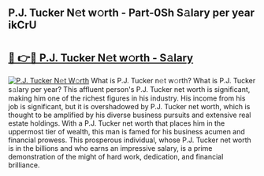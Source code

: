 ## P.J. Tucker N𝚎t w𝚘rth - Part-0Sh S𝚊lary per year ikCrU

# <h2><a href="http://gc1s9wd.nevu.top/?p=P.J.+Tucker">🔗 👉🔴 P.J. Tucker N𝚎t w𝚘rth - S𝚊lary</a></h2>

[![P.J. Tucker N𝚎t W𝚘rth](https://i.imgur.com/Oavwk0R.jpeg)](http://gc1s9wd.nevu.top/?p=P.J.+Tucker)
What is P.J. Tucker n𝚎t w𝚘rth? What is P.J. Tucker s𝚊lary per year?
This affluent person's P.J. Tucker net worth is significant, making him one of the richest figures in his industry. His income from his job is significant, but it is overshadowed by P.J. Tucker net worth, which is thought to be amplified by his diverse business pursuits and extensive real estate holdings. With a P.J. Tucker net worth that places him in the uppermost tier of wealth, this man is famed for his business acumen and financial prowess. This prosperous individual, whose P.J. Tucker net worth is in the billions and who earns an impressive salary, is a prime demonstration of the might of hard work, dedication, and financial brilliance.
